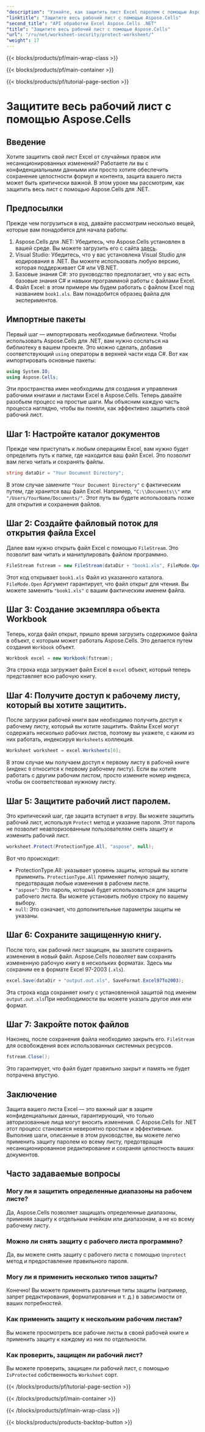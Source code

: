 ```yaml
---
"description": "Узнайте, как защитить лист Excel паролем с помощью Aspose.Cells для .NET. Пошаговое руководство по легкой защите данных."
"linktitle": "Защитите весь рабочий лист с помощью Aspose.Cells"
"second_title": "API обработки Excel Aspose.Cells .NET"
"title": "Защитите весь рабочий лист с помощью Aspose.Cells"
"url": "/ru/net/worksheet-security/protect-worksheet/"
"weight": 17
---
```


{{< blocks/products/pf/main-wrap-class >}}

{{< blocks/products/pf/main-container >}}

{{< blocks/products/pf/tutorial-page-section >}}

# Защитите весь рабочий лист с помощью Aspose.Cells

## Введение
Хотите защитить свой лист Excel от случайных правок или несанкционированных изменений? Работаете ли вы с конфиденциальными данными или просто хотите обеспечить сохранение целостности формул и контента, защита вашего листа может быть критически важной. В этом уроке мы рассмотрим, как защитить весь лист с помощью Aspose.Cells для .NET.
## Предпосылки
Прежде чем погрузиться в код, давайте рассмотрим несколько вещей, которые вам понадобятся для начала работы:
1. Aspose.Cells для .NET: Убедитесь, что Aspose.Cells установлен в вашей среде. Вы можете загрузить его с сайта [здесь](https://releases.aspose.com/cells/net/).
2. Visual Studio: Убедитесь, что у вас установлена Visual Studio для кодирования в .NET. Вы можете использовать любую версию, которая поддерживает C# или VB.NET.
3. Базовые знания C#: это руководство предполагает, что у вас есть базовые знания C# и навыки программной работы с файлами Excel.
4. Файл Excel: в этом примере мы будем работать с файлом Excel под названием `book1.xls`. Вам понадобится образец файла для экспериментов.
## Импортные пакеты
Первый шаг — импортировать необходимые библиотеки. Чтобы использовать Aspose.Cells для .NET, вам нужно сослаться на библиотеку в вашем проекте. Это можно сделать, добавив соответствующий `using` операторы в верхней части кода C#.
Вот как импортировать основные пакеты:
```csharp
using System.IO;
using Aspose.Cells;
```
Эти пространства имен необходимы для создания и управления рабочими книгами и листами Excel в Aspose.Cells.
Теперь давайте разобьем процесс на простые шаги. Мы объясним каждую часть процесса наглядно, чтобы вы поняли, как эффективно защитить свой рабочий лист.
## Шаг 1: Настройте каталог документов
Прежде чем приступать к любым операциям Excel, вам нужно будет определить путь к папке, где находится ваш файл Excel. Это позволит вам легко читать и сохранять файлы.
```csharp
string dataDir = "Your Document Directory";
```
В этом случае замените `"Your Document Directory"` с фактическим путем, где хранится ваш файл Excel. Например, `"C:\\Documents\\"` или `"/Users/YourName/Documents/"`. Этот путь вы будете использовать позже для открытия и сохранения файлов.
## Шаг 2: Создайте файловый поток для открытия файла Excel
Далее вам нужно открыть файл Excel с помощью `FileStream`. Это позволит вам читать и манипулировать файлом программно.
```csharp
FileStream fstream = new FileStream(dataDir + "book1.xls", FileMode.Open);
```
Этот код открывает `book1.xls` Файл из указанного каталога. `FileMode.Open` Аргумент гарантирует, что файл открыт для чтения. Вы можете заменить `"book1.xls"` с вашим фактическим именем файла.
## Шаг 3: Создание экземпляра объекта Workbook
Теперь, когда файл открыт, пришло время загрузить содержимое файла в объект, с которым может работать Aspose.Cells. Это делается путем создания `Workbook` объект.
```csharp
Workbook excel = new Workbook(fstream);
```
Эта строка кода загружает файл Excel в `excel` объект, который теперь представляет всю рабочую книгу.
## Шаг 4: Получите доступ к рабочему листу, который вы хотите защитить.
После загрузки рабочей книги вам необходимо получить доступ к рабочему листу, который вы хотите защитить. Файлы Excel могут содержать несколько рабочих листов, поэтому вы укажете, с каким из них работать, индексируя `Worksheets` коллекция.
```csharp
Worksheet worksheet = excel.Worksheets[0];
```
В этом случае мы получаем доступ к первому листу в рабочей книге (индекс `0` относится к первому рабочему листу). Если вы хотите работать с другим рабочим листом, просто измените номер индекса, чтобы он соответствовал нужному листу.
## Шаг 5: Защитите рабочий лист паролем.
Это критический шаг, где защита вступает в игру. Вы можете защитить рабочий лист, используя `Protect` метод и указание пароля. Этот пароль не позволит неавторизованным пользователям снять защиту и изменить рабочий лист.
```csharp
worksheet.Protect(ProtectionType.All, "aspose", null);
```
Вот что происходит:
- ProtectionType.All: указывает уровень защиты, который вы хотите применить. `ProtectionType.All` применяет полную защиту, предотвращая любые изменения в рабочем листе.
- `"aspose"`: Это пароль, который будет использоваться для защиты рабочего листа. Вы можете установить любую строку по вашему выбору.
- `null`: Это означает, что дополнительные параметры защиты не указаны.
## Шаг 6: Сохраните защищенную книгу.
После того, как рабочий лист защищен, вы захотите сохранить изменения в новый файл. Aspose.Cells позволяет вам сохранять измененную рабочую книгу в нескольких форматах. Здесь мы сохраним ее в формате Excel 97-2003 (`.xls`).
```csharp
excel.Save(dataDir + "output.out.xls", SaveFormat.Excel97To2003);
```
Эта строка кода сохраняет книгу с установленной защитой под именем `output.out.xls`При необходимости вы можете указать другое имя или формат.
## Шаг 7: Закройте поток файлов
Наконец, после сохранения файла необходимо закрыть его. `FileStream` для освобождения всех использованных системных ресурсов.
```csharp
fstream.Close();
```
Это гарантирует, что файл будет правильно закрыт и память не будет потрачена впустую.
## Заключение
Защита вашего листа Excel — это важный шаг в защите конфиденциальных данных, гарантирующий, что только авторизованные лица могут вносить изменения. С Aspose.Cells for .NET этот процесс становится невероятно простым и эффективным. Выполнив шаги, описанные в этом руководстве, вы можете легко применить защиту паролем ко всему листу, предотвращая несанкционированное редактирование и сохраняя целостность ваших документов.
## Часто задаваемые вопросы
### Могу ли я защитить определенные диапазоны на рабочем листе?  
Да, Aspose.Cells позволяет защищать определенные диапазоны, применяя защиту к отдельным ячейкам или диапазонам, а не ко всему рабочему листу.
### Можно ли снять защиту с рабочего листа программно?  
Да, вы можете снять защиту с рабочего листа с помощью `Unprotect` метод и предоставление правильного пароля.
### Могу ли я применить несколько типов защиты?  
Конечно! Вы можете применять различные типы защиты (например, запрет редактирования, форматирования и т. д.) в зависимости от ваших потребностей.
### Как применить защиту к нескольким рабочим листам?  
Вы можете просмотреть все рабочие листы в своей рабочей книге и применить защиту к каждому из них по отдельности.
### Как проверить, защищен ли рабочий лист?  
Вы можете проверить, защищен ли рабочий лист, с помощью `IsProtected` собственность `Worksheet` сорт.

{{< /blocks/products/pf/tutorial-page-section >}}

{{< /blocks/products/pf/main-container >}}

{{< /blocks/products/pf/main-wrap-class >}}

{{< blocks/products/products-backtop-button >}}